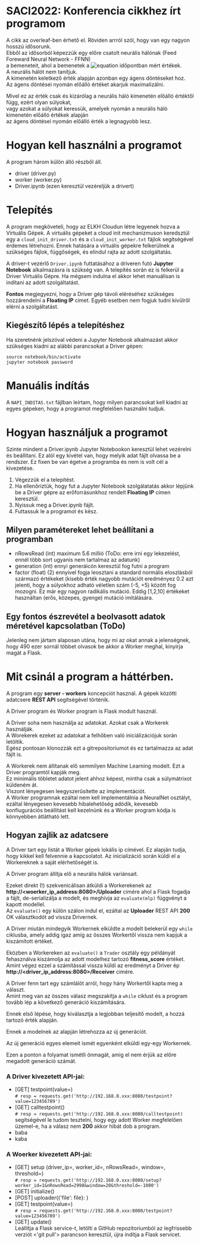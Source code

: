 # SACI2022:  Konferencia cikkhez írt programom

A cikk az overleaf-ben érhető el. Röviden arrról szól, hogy van egy nagyon hosszú idősorunk.<br>
Ebből az idősorból képezzük egy előre csatolt neurális hálónak (Feed Foreward Neural Network - FFNN)<br>
a bemeneteit, ahol a bemenetek a ![equation](http://latex.codecogs.com/gif.latex?t_{-1}%2c%20t_{-2}%2c%2e%2e%2e%2c%20t_{-29}%2ct_{-30}) időpontban mért értékek.<br>
A neurális hálót nem tanítjuk.<br>
A kimenetén keletkező érték alapján azonban egy ágens döntéseket hoz.<br>
Az ágens döntései nyomán előálló értéket akarjuk maximalizálni.<br>




Mivel ez az érték csak és kizárólag a neurális háló kimenetén előálló értéktől függ, ezért olyan súlyokat,<br>
vagy azokat a súlyokat keressük, amelyek nyomán a neurális háló kimenetén előálló értékek alapján<br>
az ágens döntései nyomán előálló érték a legnagyobb lesz.


# Hogyan kell használni a programot

A program három külön álló részből áll.
- driver (driver.py)
- worker (worker.py)
- Driver.ipynb (ezen keresztül vezéreljük a drivert)

# Telepítés

A program megköveteli, hogy az ELKH Cloudun létre legyenek hozva a Virtuális Gépek.
A virtuális gépeket a cloud init mechanizmuson keredsztül egy a `cloud_init_driver.txt` és a `cloud_init_worker.txt` fájlok segítségével érdemes létrehozni.
Ennek hatására a virtuális gépekre felkerülnek a szükséges fájlok, függőségek, és elindul rajta az adott szolgáltatás.

A driver-t vezérlő `Driver.ipynb` futtatásához a driveren futó **Jupyter Notebook** alkalmazásra is szükség van.
A telepítés során ez is felkerül a Driver Virtuális Gépre.
Ha mégsem indulna el akkor lehet manuálisan is indítani az adott szolgáltatást.

**Fontos** megjegyezni, hogy a Driver gép távoli eléréséhez szükséges hozzárendelni a **Floating IP** címet. Egyéb esetben nem fogjuk tudni kívűlről elérni a szolgáltatást.

## Kiegészítő lépés a telepítéshez

Ha szeretnénk jelszóval védeni a Jupyter Notebook alkalmazást akkor szükséges kiadni az alábbi parancsokat a Driver gépen:

```
source notebook/bin/activate
jupyter notebook password
```

# Manuális indítás

A `NAPI_INDITAS.txt` fájlban leírtam, hogy milyen parancsokat kell kiadni az egyes gépeken, hogy a programot megfelelően használni tudjuk.


# Hogyan használjuk a programot

Szinte mindent a Driver.ipynb Jupyter Notebookon keresztül lehet vezérelni és beállítani.
Ez alól egy kivétel van, hogy melyik adat fájlt olvassa be a rendszer. Ez fixen be van égetve a programba és nem is volt cél a kivezetése.

1. Végezzük el a telepítést.
2. Ha ellenőriztük, hogy fut a Jupyter Notebook szolgálatatás akkor lépjünk be a Driver gépre az erőforrásunkhoz rendelt **Floating IP** címen keresztül.
3. Nyissuk meg a Driver.ipynb fájlt.
4. Futtassuk le a programot és kész.

## Milyen paramétereket lehet beállítani a programban
- nRowsRead (int) maximum 5.6 millió (ToDo: erre irni egy lekezelést, ennél több sort ugyanis nem tartalmaz az adatunk)
- generation (int) ennyi generáicón keresztül fog futni a program
- factor (float) (2) ennyivel fogja leosztani a standard normális eloszlásból származó értékeket (kisebb érték nagyobb mutációt eredményez 0.2 azt jelenti, hogy a súlyokhoz adható véletlen szám (-5, +5) között fog mozogni. Ez már egy nagyon radikális mutáció. Eddig [1,2,10] értékeket használtan (erős, közepes, gyenge) mutáció imitálására.

## Egy fontos észrevétel a beolvasott adatok méretével kapcsolatban (ToDo)
Jelenleg nem jártam alaposan utána, hogy mi az okat annak a jelenségnek, hogy 490 ezer sornál többet olvasok be akkor a Worker meghal, kinyirja magát a Flask.

# Mit csinál a program a háttérben.

A program egy **server - workers** koncepciót használ. A gépek közötti adatcsere **REST API** segítségével történik.

A Driver program és Worker program is Flask modult használ.

A Driver soha nem használja az adatokat. Azokat csak a Workerek használják.<br>
A Worekerek ezeket az adatokat a felhőben való iniciálizációjuk során letöltik.<br>
Egész pontosan klonozzák ezt a gitrepositoriumot és ez tartalmazza az adat fájlt is.<br>

A Workerek nem állítanak elő semmilyen Machine Learning modelt. Ezt a Driver programtól kapják meg.<br>
Ez minimális töbletet adatot jelent ahhoz képest, mintha csak a súlymátrixot küldeném át.<br>
Viszont lényegesen leegyszerűsítette az implementációt.<br>
A Worker programnak ezáltal nem kell implementálnia a NeuralNet osztályt, ezáltal lényegesen kevesebb hibalehetőség adódik, kevesebb konfiugurációs beállítást kell kezelnünk és a Worker program kódja is könnyebben átlátható lett.

## Hogyan zajlik az adatcsere

A Driver tart egy listát a Worker gépek lokális ip címével. Ez alapján tudja, hogy kikkel kell felvennie a kapcsolatot.
Az inicializáció során küldi el a Workereknek a saját elérhetőségét is.

A Driver program állítja elő a neurális hálók variánsait.

Ezeket direkt (!) szekvenicálisan átküldi a Workerekenek az **http://<woerker_ip_address:8080>/Uploader** cimére ahol a Flask fogadja a fájlt, de-serializálja a modelt, és meghívja az `evaluate(mlp)` függvényt a kapott modellel.<br>
Az `evaluate()` egy külön szálon indul el, ezáltal az **Uploader** REST API **200** OK választkodót ad vissza Drivernek.

A Driver miután mindegyik Workernek elküldte a modelt belekerül egy `while` ciklusba, amely addig igaz amíg az összes Workertől vissza nem kapjuk a kiszámított értéket.

Eközben a Workereken az `evaluate()` a `Trader` osztály egy példányát fehasználva kiszámolja az adott modelhez tartozó **fitness_score** értéket.<br>
Amint végez ezzel a számítással vissza küldi az eredményt a Driver ép **http://<driver_ip_address:8080>/Receiver** cimére.<br>

A Driver fenn tart egy számlálót arról, hogy hány Workertől kapta meg a választ.<br>
Amint meg van az összes válasz megszakítja a `while` ciklust és a program tovább lép a következő generáció kiszámítására.

Ennek első lépése, hogy kiválasztja a legjobban teljesítő modelt, a hozzá tartozó érték alapján.

Ennek a modelnek az alapján létrehozza az új generációt.

Az új generáció egyes elemeit ismét egyenként elküldi egy-egy Workernek.

Ezen a ponton a folyamat ismétli önmagát, amig el nem érjük az előre megadott generáció számát.

### A Driver kivezetett API-jai:
- [GET] testpoint(value=<str>)<br>
  `# resp = requests.get('http://192.168.0.xxx:8080/testpoint?value=123456789')`
- [GET] calltestpoint()<br>
  `# resp = requests.get('http://192.168.0.xxx:8080/calltestpoint)`<br>
  segítségével le tudom tesztelni, hogy egy adott Worker megfelelően üzemel-e, ha a válasz nem **200** akkor hibát dob a program.
- baba
- kaba


### A Woerker kivezetett  API-jai:
- [GET] setup (driver_ip=<str>, worker_id=<str>, nRowsRead=<str>, window=<str>, threshold=<str>)<br>
  `# resp = requests.get('http://192.168.0.xxx:8080/setup?worker_id=1&nRowsRead=2998&window=20&threshold=-1000')`
- [GET] initialize()
- [POST] uploader({'file': file}: <dict>)
- [GET] testpoint(value=<str>)<br>
  `# resp = requests.get('http://192.168.0.xxx:8080/testpoint?value=123456789')`
- [GET] update()<br>
  Leállítja a Flask service-t, letölti a GitHub repozitoriumból az legfrissebb verziót <'git pull'> parancson keresztül, újra indítja a Flask servicet.
  




